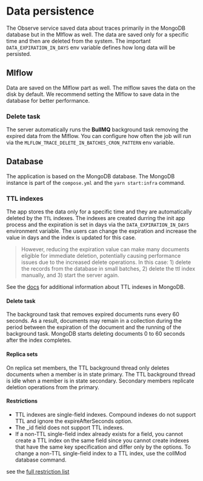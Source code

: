# Data persistence

The Observe service saved data about traces primarily in the MongoDB database but in the Mlflow as well. The data are saved only for a specific time and then are deleted from the system.
The important `DATA_EXPIRATION_IN_DAYS` env variable defines how long data will be persisted.

## Mlflow

Data are saved on the Mlflow part as well. The mlflow saves the data on the disk by default. We recommend setting the Mlflow to save data in the database for better performance.

### Delete task

The server automatically runs the **BullMQ** background task removing the expired data from the Mlflow. You can configure how often the job will run via the `MLFLOW_TRACE_DELETE_IN_BATCHES_CRON_PATTERN` env variable.

## Database

The application is based on the MongoDB database. The MongoDB instance is part of the `compose.yml` and the `yarn start:infra` command.

### TTL indexes

The app stores the data only for a specific time and they are automatically deleted by the `TTL` indexes.
The indexes are created durring the init app process and the expiration is set in days via the `DATA_EXPIRATION_IN_DAYS` environment variable. The users can change the expiration and increase the value in days and the index is updated for this case.

> However, reducing the expiration value can make many documents eligible for immediate deletion, potentially causing performance issues due to the increased delete operations. In this case: 1) delete the records from the database in small batches, 2) delete the ttl index manually, and 3) start the server again.

See the [docs](https://www.mongodb.com/docs/manual/core/index-ttl) for additional information about TTL indexes in MongoDB.

#### Delete task

The background task that removes expired documents runs every 60 seconds. As a result, documents may remain in a collection during the period between the expiration of the document and the running of the background task. MongoDB starts deleting documents 0 to 60 seconds after the index completes.

#### Replica sets

On replica set members, the TTL background thread only deletes documents when a member is in state primary. The TTL background thread is idle when a member is in state secondary. Secondary members replicate deletion operations from the primary.

#### Restrictions

- TTL indexes are single-field indexes. Compound indexes do not support TTL and ignore the expireAfterSeconds option.
- The \_id field does not support TTL indexes.
- If a non-TTL single-field index already exists for a field, you cannot create a TTL index on the same field since you cannot create indexes that have the same key specification and differ only by the options. To change a non-TTL single-field index to a TTL index, use the collMod database command.

see the [full restriction list](https://www.mongodb.com/docs/manual/core/index-ttl/#restrictions)
